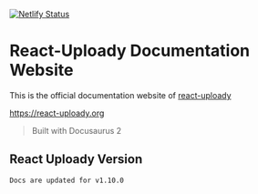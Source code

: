 [![Netlify Status](https://api.netlify.com/api/v1/badges/22e2f0d8-93e2-4889-b9fc-17c9302675c9/deploy-status)](https://app.netlify.com/sites/react-uploady/deploys)

# React-Uploady Documentation Website

This is the official documentation website of [react-uploady](https://github.com/rpldy/react-uploady)

https://react-uploady.org

> Built with Docusaurus 2

## React Uploady Version

    Docs are updated for v1.10.0
